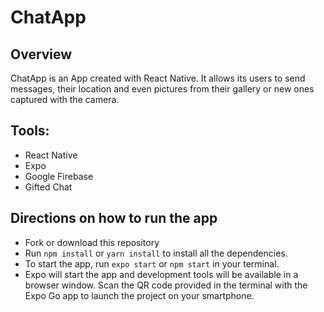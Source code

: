 # ChatApp

## Overview

ChatApp is an App created with React Native. It allows its users to send messages, their location and even pictures from their gallery or new ones captured with the camera.

## Tools:

- React Native
- Expo
- Google Firebase
- Gifted Chat

## Directions on how to run the app

- Fork or download this repository
- Run `npm install` or `yarn install` to install all the dependencies.
- To start the app, run `expo start` or `npm start` in your terminal.
- Expo will start the app and development tools will be available in a browser window. Scan the QR code provided in the terminal with the Expo Go app to launch the project on your smartphone.
